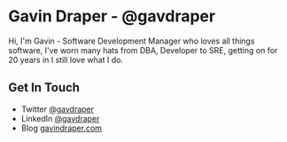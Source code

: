 # Gavin Draper - @gavdraper
Hi, I'm Gavin - Software Development Manager who loves all things software, I've worn many hats from DBA, Developer to SRE, getting on for 20 years in I still love what I do.

## Get In Touch
* Twitter [@gavdraper](http://twitter.com/gavdraper)
* LinkedIn [@gavdraper](https://www.linkedin.com/in/gavdraper/)
* Blog [gavindraper.com](http://gavindraper.com)
